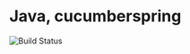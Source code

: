 # Java, cucumberspring

![Build Status](https://travis-ci.org/cyber-dojo-languages/java-cucumberspring.svg?branch=master)

